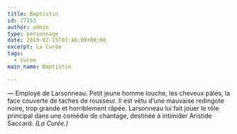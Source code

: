 ```yaml
---
title: Baptistin
id: 77153
author: admin
type: personnage
date: 2010-02-15T07:46:09+00:00
excerpt: La Curée
tags:
  - curee
main_name: Baptistin

---
```

— Employé de Larsonneau. Petit jeune homme louche, les cheveux pâles, la face couverte de taches de rousseur. Il est vêtu d&rsquo;une mauvaise redingote noire, trop grande et horriblement râpée. Larsonneau lui fait jouer le rôle principal dans une comédie de chantage, destinée à intimider Aristide Saccard. _(La Curée.)_